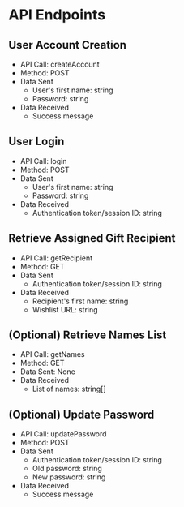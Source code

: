 # API Endpoints

## User Account Creation

* API Call: createAccount
* Method: POST
* Data Sent
  * User's first name: string
  * Password: string
* Data Received
  * Success message

## User Login

* API Call: login
* Method: POST
* Data Sent
  * User's first name: string
  * Password: string
* Data Received
  * Authentication token/session ID: string

## Retrieve Assigned Gift Recipient

* API Call: getRecipient
* Method: GET
* Data Sent
  * Authentication token/session ID: string
* Data Received
  * Recipient's first name: string
  * Wishlist URL: string

## (Optional) Retrieve Names List

* API Call: getNames
* Method: GET
* Data Sent: None
* Data Received
  * List of names: string[]

## (Optional) Update Password

* API Call: updatePassword
* Method: POST
* Data Sent
  * Authentication token/session ID: string
  * Old password: string
  * New password: string
* Data Received
  * Success message


